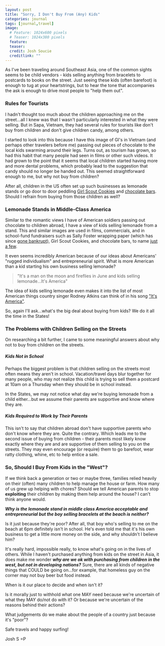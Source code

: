 ```yaml
---
layout: post
title: "Sorry, I Don't Buy From (Any) Kids"
categories: journal
tags: [journal,travel]
image:
  # Feature: 1024x600 pixels
  # Teaser: 1024x380 pixels
  feature:
  teaser:
  credit: Josh Soucie
  creditlink: ""
---
```


As I've been traveling around Southeast Asia, one of the common sights seems to be child vendors - kids selling anything from bracelets to postcards to books on the street. Just seeing these kids (often barefoot) is enough to tug at your heartstrings, but to hear the tone that accompanies the ask is enough to drive most people to "help them out".

### Rules for Tourists
I hadn't thought too much about the children approaching me on the street...all I knew was that I wasn't particularly interested in what they were selling. But in Sapa, Vietnam, they had several rules for tourists like don't buy from children and don't give children candy, among others.

I started to look into this because I have this image of GI's in Vietnam (and perhaps other travelers before me) passing out pieces of chocolate to the local kids swarming around their legs. Turns out, as tourism has grown, so had this habit that many people had seen in films or other such videos. It had grown to the point that it seems that local children started having more and more dental problems, which probably lead to the suggestion that candy should no longer be handed out. This seemed straightforward enough to me, but why not buy from children?

After all, children in the US often set up such businesses as lemonade stands or go door to door peddling [Girl Scout Cookies][2] and [chocolate bars][3]. Should I refrain from buying from those children as well?


### Lemonade Stands in Middle-Class America
Similar to the romantic views I have of American soldiers passing out chocolate to children abroad, I have a view of kids selling lemonade from a stand. This and similar images are used in films, commercials, and in school-fund fundraisers such as Sally Foster wrapping paper (which has since [gone bankrupt][4]), Girl Scout Cookies, and chocolate bars, to name [just a few][5].

It even seems incredibly American because of our ideas about Americans' "rugged individualism" and entrepreneurial spirit. What is more American than a kid starting his own business selling lemonade?

> "It's a man on the moon and fireflies in June and kids selling lemonade...It's America"

The idea of kids selling lemonade even makes it into the list of most American things country singer Rodney Atkins can think of in his song ["It's America"][1].

So, again I'll ask...what's the big deal about buying from kids? We do it all the time in the States!

### The Problems with Children Selling on the Streets
On researching a bit further, I came to some meaningful answers about why not to buy from children on the streets.

##### **Kids Not in School**
Perhaps the biggest problem is that children selling on the streets most often means they aren't in school. Vacation/travel days blur together for many people, who may not realize this child is trying to sell them a postcard at 10am on a Thursday when they should be in school instead.

In the States, we may not notice what day we're buying lemonade from a child either...but we assume their parents are supportive and know where they are.

##### **Kids Required to Work by Their Parents**
This isn't to say that children abroad don't have supportive parents who don't know where they are. Quite the contrary. Which leads me to the second issue of buying from children - their parents most likely know exactly where they are and are supportive of them selling to you on the streets. They may even encourage (or require) them to go barefoot, wear ratty clothing, whine, etc to help entice a sale.

### So, Should I Buy From Kids in the "West"?

If we think back a generation or two or maybe three, families relied heavily on their (often) many children to help manage the house or farm. How many of us grew up helping with chores? Should we tell American parents to stop **exploiting** their children by making them help around the house? I can't think anyone would.

***Why is the lemonade stand in middle class America acceptable and entrepreneurial but the boy selling bracelets at the beach is neither?***

Is it just because they're poor? After all, that boy who's selling to me on the beach at 6pm definitely isn't in school. He's even told me that it's his own business to get a little more money on the side, and why shouldn't I believe him?

It's really hard, impossible really, to know what's going on in the lives of others. While I haven't purchased anything from kids on the street in Asia, it does make me wonder ***why are we ok with purchasing from children in the west, but not in developing nations?*** Sure, there are all kinds of negative things that COULD be going on...for example, that homeless guy on the corner may not buy beer but food instead.

When is it our place to decide and when isn't it?

Is it morally just to withhold what one MAY need because we're uncertain of what they MAY do/not do with it? Or because we're uncertain of the reasons behind their actions?

What judgements do we make about the people of a country just because it's "poor"?

Safe travels and happy surfing!

Josh S =P


[1]: https://genius.com/Rodney-atkins-its-america-lyrics
[2]: http://www.girlscouts.org/en/cookies/all-about-cookies/How-to-Buy.html
[3]: http://www.worldsfinestfundraisingprograms.com/worlds-finest-chocolate/
[4]: https://www.fundraisingzone.com/brochure-fundraising-ideas/sally-foster-wrapping-paper-fund-raiser/
[5]: http://www.chicagotribune.com/business/ct-back-to-school-fundraising-sales-0804-biz-20150803-story.html
